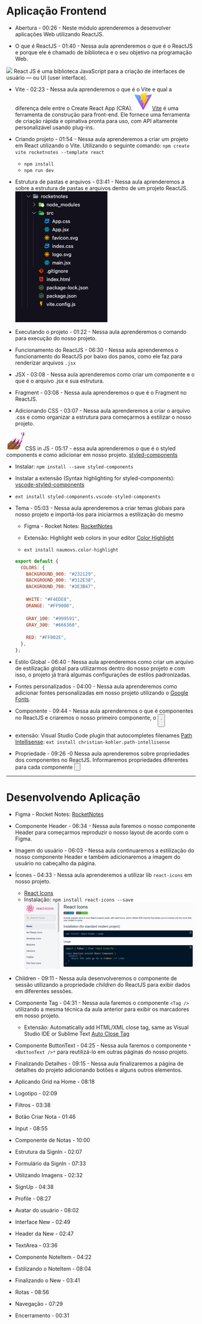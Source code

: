 # Aplicação Frontend

- Abertura - 00:26 - Neste módulo aprenderemos a desenvolver aplicações Web utilizando ReactJS.

- O que é ReactJS - 01:40 - Nessa aula aprenderemos o que é o ReactJS e porque ele é chamado de biblioteca e o seu objetivo na programação Web.

<img src="https://upload.wikimedia.org/wikipedia/commons/thumb/a/a7/React-icon.svg/1200px-React-icon.svg.png" width="5%"> React JS é uma biblioteca JavaScript para a criação de interfaces de usuário — ou UI (user interface).

- Vite - 02:23 - Nessa aula aprenderemos o que é o Vite e qual a diferença dele entre o Create React App (CRA).
  <img src="./img/logo_vitejs.svg" width="10%">[Vite](https://github.com/vitejs/vite) é uma ferramenta de construção para front-end. Ele fornece uma ferramenta de criação rápida e opinativa pronta para uso, com API altamente personalizável usando plug-ins.

- Criando projeto - 01:54 - Nessa aula aprenderemos a criar um projeto em React utilizando o Vite. Utilizando o seguinte comando: `npm create vite rocketnotes --template react`

  - `npm install`
  - `npm run dev`

- Estrutura de pastas e arquivos - 03:41 - Nessa aula aprenderemos a sobre a estrutura de pastas e arquivos dentro de um projeto ReactJS.
  <img src="./img/estrutura-pastas-arquivos.png">

- Executando o projeto - 01:22 - Nessa aula aprenderemos o comando para execução do nosso projeto.

- Funcionamento do ReactJS - 06:30 - Nessa aula aprenderemos o funcionamento do ReactJS por baixo dos panos, como ele faz para renderizar arquivos `.jsx`

- JSX - 03:08 - Nessa aula aprenderemos como criar um componente e o que é o arquivo .jsx e sua estrutura.

- Fragment - 03:08 - Nessa aula aprenderemos o que é o Fragment no ReactJS.

- Adicionando CSS - 03:07 - Nessa aula aprenderemos a criar o arquivo .css e como organizar a estrutura para começarmos a estilizar o nosso projeto.

<img src="./img/styled_comp_logo.png" width="10%">CSS in JS - 05:17 - essa aula aprenderemos o que é o styled components e como adicionar em nosso projeto. [styled-components](https://styled-components.com/)

- Instalar: `npm install --save styled-components`
- Instalar a extensão (Syntax highlighting for styled-components): [vscode-styled-components](https://marketplace.visualstudio.com/items?itemName=styled-components.vscode-styled-components)
- `ext install styled-components.vscode-styled-components`

- Tema - 05:03 - Nessa aula aprenderemos a criar temas globais para nosso projeto e importá-los para iniciarmos a estilização do mesmo

  - Figma - Rocket Notes: [RocketNotes](https://www.figma.com/file/PkV4fuIHaYcBHG7ZcfUXPX/RocketNotes?node-id=0%3A1)

  - Extensão: Highlight web colors in your editor [Color Highlight](https://marketplace.visualstudio.com/items?itemName=naumovs.color-highlight)
  - `ext install naumovs.color-highlight`

  ```js
  export default {
    COLORS: {
      BACKGROUND_900: "#232129",
      BACKGROUND_800: "#312E38",
      BACKGROUND_700: "#3E3B47",

      WHITE: "#F4EDE8",
      ORANGE: "#FF9000",

      GRAY_100: "#999591",
      GRAY_300: "#666360",

      RED: "#FF002E",
    },
  };
  ```

- Estilo Global - 06:40 - Nessa aula aprenderemos como criar um arquivo de estilização global para utilizarmos dentro do nosso projeto e com isso, o projeto já trará algumas configurações de estilos padronizadas.

- Fontes personalizados - 04:00 - Nessa aula aprenderemos como adicionar fontes personalizadas em nosso projeto utilizando o [Google Fonts](https://fonts.google.com/).

- Componente - 09:44 - Nessa aula aprenderemos o que é componentes no ReactJS e criaremos o nosso primeiro componente, o _<Button />_.
- extensão: Visual Studio Code plugin that autocompletes filenames [Path Intellisense](https://marketplace.visualstudio.com/items?itemName=christian-kohler.path-intellisense): `ext install christian-kohler.path-intellisense`

- Propriedade - 09:26 -0 Nessa aula aprenderemos sobre propriedades dos componentes no ReactJS. Informaremos propriedades diferentes para cada componente _<Button />_

---

# Desenvolvendo Aplicação

- Figma - Rocket Notes: [RocketNotes](https://www.figma.com/file/PkV4fuIHaYcBHG7ZcfUXPX/RocketNotes?node-id=0%3A1)

- Componente Header - 06:34 - Nessa aula faremos o nosso componente Header para começarmos reproduzir o nosso layout de acordo com o Figma.

- Imagem do usuário - 06:03 - Nessa aula continuaremos a estilização do nosso componente Header e também adicionaremos a imagem do usuário no cabeçalho da página.

- Ícones - 04:33 - Nessa aula aprenderemos a utilizar lib `react-icons` em nosso projeto.

  - [React Icons](https://react-icons.github.io/react-icons/)
  - Instalação: `npm install react-icons --save`
    <img src="./img/rocketnotes1.jpg"/>

- Children - 09:11 - Nessa aula desenvolveremos o componente de sessão utilizando a propriedade _children_ do ReactJS para exibir dados em diferentes sessões.

- Componente Tag - 04:31 - Nessa aula faremos o componente `<Tag />` utilizando a mesma técnica da aula anterior para exibir os marcadores em nosso projeto.
  - Extensão: Automatically add HTML/XML close tag, same as Visual Studio IDE or Sublime Text [Auto Close Tag](https://marketplace.visualstudio.com/items?itemName=formulahendry.auto-close-tag)
- Componente ButtonText - 04:25 - Nessa aula faremos o componente `*<ButtonText />*` para reutilizá-lo em outras páginas do nosso projeto.

- Finalizando Detalhes - 09:15 - Nessa aula finalizaremos a página de detalhes do projeto adicionando botões e alguns outros elementos.

- Aplicando Grid na Home - 08:18
- Logotipo - 02:09
- Filtros - 03:38
- Botão Criar Nota - 01:46
- Input - 08:55
- Componente de Notas - 10:00
- Estrutura da SignIn - 02:07
- Formulário da SignIn - 07:33
- Utilizando Imagens - 02:32
- SignUp - 04:38
- Profile - 08:27
- Avatar do usuário - 08:02
- Interface New - 02:49
- Header da New - 02:47
- TextArea - 03:36
- Componente NoteItem - 04:22
- Estilizando o NoteItem - 08:04
- Finalizando o New - 03:41
- Rotas - 08:56
- Navegação - 07:29
- Encerramento - 00:31
